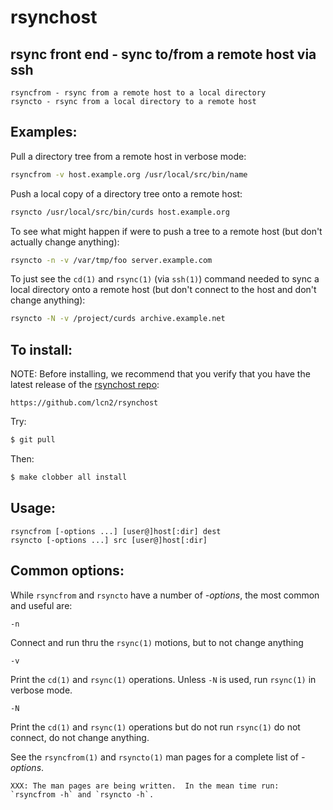 # rsynchost

## rsync front end - sync to/from a remote host via ssh

```
rsyncfrom - rsync from a remote host to a local directory
rsyncto - rsync from a local directory to a remote host
```

## Examples:

Pull a directory tree from a remote host in verbose mode:

```sh
rsyncfrom -v host.example.org /usr/local/src/bin/name
```

Push a local copy of a directory tree onto a remote host:

```sh
rsyncto /usr/local/src/bin/curds host.example.org
```

To see what might happen if were to push a tree to a remote host
(but don't actually change anything):

```sh
rsyncto -n -v /var/tmp/foo server.example.com
```

To just see the `cd(1)` and `rsync(1)` (via `ssh(1)`) command needed
to sync a local directory onto a remote host (but don't connect to
the host and don't change anything):

```sh
rsyncto -N -v /project/curds archive.example.net
```

## To install:

NOTE: Before installing, we recommend that you verify that you have the latest
release of the [rsynchost repo](https://github.com/lcn2/rsynchost):

```url
https://github.com/lcn2/rsynchost
```

Try:

```sh
$ git pull
```

Then:


```sh
$ make clobber all install
```

## Usage:

```
rsyncfrom [-options ...] [user@]host[:dir] dest
rsyncto [-options ...] src [user@]host[:dir]
```

## Common options:

While `rsyncfrom` and `rsyncto` have a number of _-options_, the most common and useful are:

```
-n
```
Connect and run thru the `rsync(1)` motions, but to not change anything

```
-v
```
Print the `cd(1)` and `rsync(1)` operations.  Unless `-N` is used, run `rsync(1)` in verbose mode.

```
-N
```
Print the `cd(1)` and `rsync(1)` operations but do not run `rsync(1)` do not connect, do not change anything.

See the `rsyncfrom(1)` and `rsyncto(1)` man pages for a complete list of  _-options_.

```
XXX: The man pages are being written.  In the mean time run: `rsyncfrom -h` and `rsyncto -h`.
```
